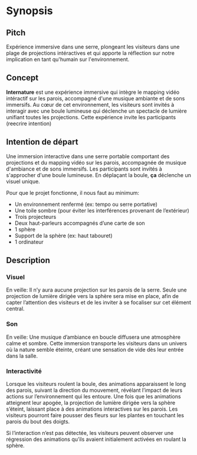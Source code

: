 # Synopsis

## Pitch 
Expérience immersive dans une serre, plongeant les visiteurs dans une plage de projections intéractives et qui apporte la réflection sur notre implication en tant qu'humain sur l'environnement.

## Concept
**Internature** est une expérience immersive qui intègre le mapping vidéo intéractif sur les parois, accompagné d'une musique ambiante et de sons immersifs. Au cœur de cet environnement, les visiteurs sont invités à interagir avec une boule lumineuse qui déclenche un spectacle de lumière unifiant toutes les projections. Cette expérience invite les participants (reecrire intention)

## Intention de départ
Une immersion interactive dans une serre portable comportant des projections et du mapping vidéo sur les parois, accompagnée de musique d'ambiance et de sons immersifs. Les participants sont invités à s'approcher d'une boule lumineuse. En déplaçant la boule, **ça** déclenche un visuel unique. 

Pour que le projet fonctionne, il nous faut au minimum: 
- Un environnement renfermé (ex: tempo ou serre portative) 
- Une toile sombre (pour éviter les interférences provenant de l’extérieur) 
- Trois projecteurs  
- Deux haut-parleurs accompagnés d’une carte de son 
- 1 sphère  
- Support de la sphère (ex: haut tabouret) 
- 1 ordinateur 

## Description
### Visuel
En veille: Il n’y aura aucune projection sur les parois de la serre. Seule une projection de lumière dirigée vers la sphère sera mise en place, afin de capter l’attention des visiteurs et de les inviter à se focaliser sur cet élément central.

### Son
En veille: Une musique d’ambiance en boucle diffusera une atmosphère calme et sombre. Cette immersion transporte les visiteurs dans un univers où la nature semble éteinte, créant une sensation de vide dès leur entrée dans la salle.

### Interactivité
Lorsque les visiteurs roulent la boule, des animations apparaissent le long des parois, suivant la direction du mouvement, révélant l’impact de leurs actions sur l’environnement qui les entoure. Une fois que les animations atteignent leur apogée, la projection de lumière dirigée vers la sphère s’éteint, laissant place à des animations interactives sur les parois.  Les visiteurs pourront faire pousser des fleurs sur les plantes en touchant les parois du bout des doigts.

Si l’interaction n’est pas détectée, les visiteurs peuvent observer une régression des animations qu’ils avaient initialement activées en roulant la sphère. 


